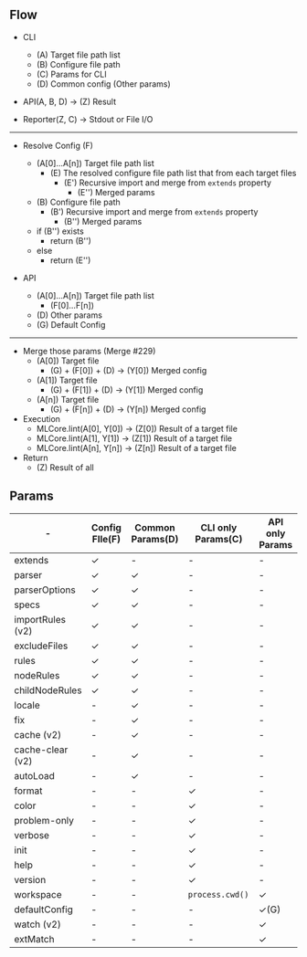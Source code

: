## Flow

-   CLI

    -   (A) Target file path list
    -   (B) Configure file path
    -   (C) Params for CLI
    -   (D) Common config (Other params)

-   API(A, B, D) -> (Z) Result
-   Reporter(Z, C) -> Stdout or File I/O

---

-   Resolve Config (F)

    -   (A[0]...A[n]) Target file path list
        -   (E) The resolved configure file path list that from each target files
            -   (E') Recursive import and merge from `extends` property
                -   (E'') Merged params
    -   (B) Configure file path
        -   (B') Recursive import and merge from `extends` property
            -   (B'') Merged params
    -   if (B'') exists
        -   return (B'')
    -   else
        -   return (E'')

-   API

    -   (A[0]...A[n]) Target file path list
        -   (F[0]...F[n])
    -   (D) Other params
    -   (G) Default Config

---

-   Merge those params (Merge #229)
    -   (A[0]) Target file
        -   (G) + (F[0]) + (D) -> (Y[0]) Merged config
    -   (A[1]) Target file
        -   (G) + (F[1]) + (D) -> (Y[1]) Merged config
    -   (A[n]) Target file
        -   (G) + (F[n]) + (D) -> (Y[n]) Merged config
-   Execution
    -   MLCore.lint(A[0], Y[0]) -> (Z[0]) Result of a target file
    -   MLCore.lint(A[1], Y[1]) -> (Z[1]) Result of a target file
    -   MLCore.lint(A[n], Y[n]) -> (Z[n]) Result of a target file
-   Return
    -   (Z) Result of all

## Params

| -                | Config FIle(F) | Common Params(D) | CLI only Params(C) | API only Params |
| ---------------- | -------------- | ---------------- | ------------------ | --------------- |
| extends          | ✓              | -                | -                  | -               |
| parser           | ✓              | ✓                | -                  | -               |
| parserOptions    | ✓              | ✓                | -                  | -               |
| specs            | ✓              | ✓                | -                  | -               |
| importRules (v2) | ✓              | ✓                | -                  | -               |
| excludeFiles     | ✓              | ✓                | -                  | -               |
| rules            | ✓              | ✓                | -                  | -               |
| nodeRules        | ✓              | ✓                | -                  | -               |
| childNodeRules   | ✓              | ✓                | -                  | -               |
| locale           | -              | ✓                | -                  | -               |
| fix              | -              | ✓                | -                  | -               |
| cache (v2)       | -              | ✓                | -                  | -               |
| cache-clear (v2) | -              | ✓                | -                  | -               |
| autoLoad         | -              | ✓                | -                  | -               |
| format           | -              | -                | ✓                  | -               |
| color            | -              | -                | ✓                  | -               |
| problem-only     | -              | -                | ✓                  | -               |
| verbose          | -              | -                | ✓                  | -               |
| init             | -              | -                | ✓                  | -               |
| help             | -              | -                | ✓                  | -               |
| version          | -              | -                | ✓                  | -               |
| workspace        | -              | -                | `process.cwd()`    | ✓               |
| defaultConfig    | -              | -                | -                  | ✓(G)            |
| watch (v2)       | -              | -                | -                  | ✓               |
| extMatch         | -              | -                | -                  | ✓               |
